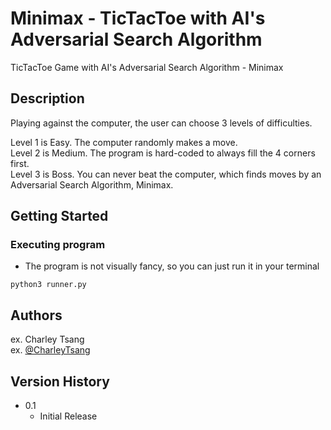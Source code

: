 # Minimax - TicTacToe with AI's Adversarial Search Algorithm

TicTacToe Game with AI's Adversarial Search Algorithm - Minimax


## Description

Playing against the computer, the user can choose 3 levels of difficulties.  

Level 1 is Easy. The computer randomly makes a move.  
Level 2 is Medium. The program is hard-coded to always fill the 4 corners first.  
Level 3 is Boss. You can never beat the computer, which finds moves by an Adversarial Search Algorithm, Minimax.



## Getting Started


### Executing program

* The program is not visually fancy, so you can just run it in your terminal
```
python3 runner.py
```

## Authors

ex. Charley Tsang  
ex. [@CharleyTsang](https://charleytsang.io)

## Version History

* 0.1
    * Initial Release
    

